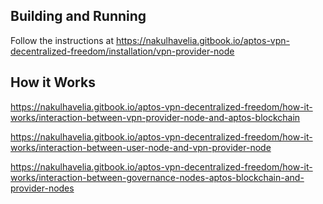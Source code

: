## Building and Running 
Follow the instructions at https://nakulhavelia.gitbook.io/aptos-vpn-decentralized-freedom/installation/vpn-provider-node

## How it Works
https://nakulhavelia.gitbook.io/aptos-vpn-decentralized-freedom/how-it-works/interaction-between-vpn-provider-node-and-aptos-blockchain

https://nakulhavelia.gitbook.io/aptos-vpn-decentralized-freedom/how-it-works/interaction-between-user-node-and-vpn-provider-node

https://nakulhavelia.gitbook.io/aptos-vpn-decentralized-freedom/how-it-works/interaction-between-governance-nodes-aptos-blockchain-and-provider-nodes